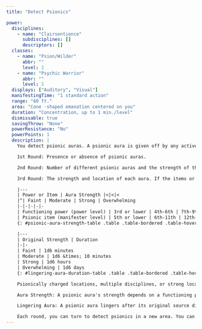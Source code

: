 ```yaml
---
title: "Detect Psionics"

power:
  disciplines:
    - name: "Clairsentience"
      subdisciplines: []
      descriptors: []
  classes:
    - name: "Psion/Wilder"
      abbr: ""
      level: 1
    - name: "Psychic Warrior"
      abbr: ""
      level: 1
  displays: ["Auditory", "Visual"]
  manifestingTime: "1 standard action"
  range: "60 ft."
  area: "Cone -shaped emanation centered on you"
  duration: "Concentration, up to 1 min./level"
  dismissable: true
  savingThrow: "None"
  powerResistance: "No"
  powerPoints: 1
  description: |
    You detect psionic auras. A psionic aura is given off by any active or permanent power, or during the use of any psionic feat. Characters who have levels in a psionic class, creatures with the psionic subtype, and creatures with the Wild Talent feat possess psionic auras. The amount of information revealed by the manifestation of this power depends on how long you study a particular area or subject.

    1st Round: Presence or absence of psionic auras.

    2nd Round: Number of different psionic auras and the strength of the most potent aura.

    3rd Round: The strength and location of each aura. If the items or creatures bearing the auras are in line of sight, you can make Psicraft checks to determine the discipline involved in each aura. (Make one check per aura; DC 15 + power level, or 15 + one-half manifester level for an effect that is not created by a power, such as that of a psionic item.)

    |---
    | Power or Item | Aura Strength |<|<|<
    |^| Faint | Moderate | Strong | Overwhelming
    |-|-|-|-|-
    | Functioning power (power level) | 3rd or lower | 4th-6th | 7th-9th | 10th+ (deity-level)
    | Psionic item (manifester level) | 5th or lower | 6th-11th | 12th-20th | 21st+ (artifact)
    {: #psionic-aura-strength-table .table .table-bordered .table-hover .table-striped data-caption="Table: Psionic Aura Strength" }

    |---
    | Original Strength | Duration
    |-|-
    | Faint | 1d6 minutes
    | Moderate | 1d6 &times; 10 minutes
    | Strong | 1d6 hours
    | Overwhelming | 1d6 days
    {: #lingering-aura-duration-table .table .table-bordered .table-hover .table-striped data-caption="Table: Lingering Aura Duration" }

    Psionically charged locations, multiple disciplines, or strong local psionic emanations may confuse or conceal weaker auras.

    Aura Strength: A psionic aura's strength depends on a functioning power's level or an item's manifester level. If an aura falls into more than one category, detect psionics indicates the stronger of the two. Detection of an overwhelming aura (see the accompanying table) dazes you for 1 round and the power ends.

    Lingering Aura: A psionic aura lingers after its original source dissipates (in the case of a power) or is destroyed (in the case of a psionic item). If detect psionics is manifested and directed at such a location, the power indicates an aura of dim (even weaker than a faint aura). How long the aura lingers at this dim level depends on its original strength:

    Each round, you can turn to detect psionics in a new area. You can tell the difference between magical and psionic auras. The power can penetrate barriers, but 1 foot of stone, 1 inch of common metal, a thin sheet of lead, or 3 feet of wood or dirt blocks it.
---
```

